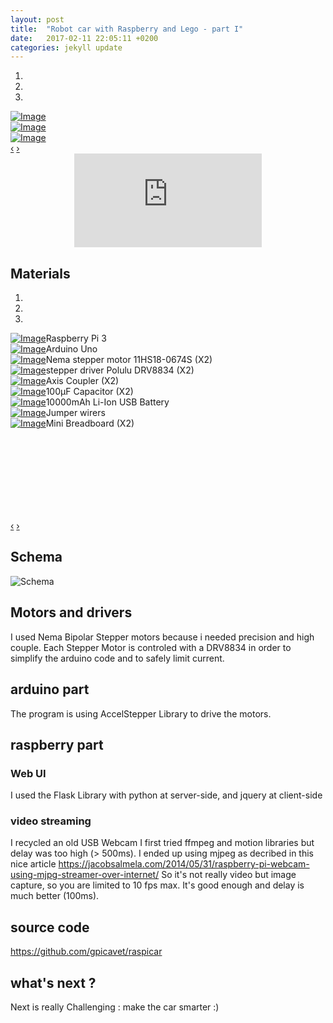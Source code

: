 ```yaml
---
layout: post
title:  "Robot car with Raspberry and Lego - part I"
date:   2017-02-11 22:05:11 +0200
categories: jekyll update
---
```



<link href='//netdna.bootstrapcdn.com/bootstrap/3.0.0/css/bootstrap.min.css' rel='stylesheet'>
<style>

.carousel {
margin-bottom: 0;
padding: 0 40px 30px 40px;
}

.carousel-control {
left: -12px;
height: 40px;
width: 40px;
background: none repeat scroll 0 0 #222222;
border: 4px solid #FFFFFF;
border-radius: 23px 23px 23px 23px;
margin-top: 90px;
}
.carousel-control.right {
right: -12px;
}

.carousel-indicators {
right: 50%;
top: auto;
bottom: -10px;
margin-right: -19px;
}

.carousel-indicators li {
background: #cecece;
}

.carousel-indicators .active {
background: #428bca;
}
</style>
<script type='text/javascript' src='//code.jquery.com/jquery-1.10.2.min.js'></script>
<script type='text/javascript' src='//netdna.bootstrapcdn.com/bootstrap/3.0.0/js/bootstrap.min.js'></script>
<script type='text/javascript'>$(document).ready(function() {
$('#Carousel').carousel({
interval: 5000
})
$('#Carousel2').carousel({
interval: 5000
})
});
</script>

<div class="container">
<div class="row">
<div class="col-md-12">
<div id="Carousel" class="carousel slide">

<ol class="carousel-indicators">
<li data-target="#Carousel" data-slide-to="0" class="active"></li>
<li data-target="#Carousel" data-slide-to="1"></li>
<li data-target="#Carousel" data-slide-to="2"></li>
</ol>

<!-- Carousel items -->
<div class="carousel-inner">

<div class="item active">
<div class="row">
<div class="col-md-12"><a href="#" class="thumbnail"><img src="/assets/raspicar/photo_1.jpg" alt="Image" style="max-width:100%;"></a></div>
</div><!--.row-->
</div><!--.item-->

<div class="item">
<div class="row">
<div class="col-md-12"><a href="#" class="thumbnail"><img src="/assets/raspicar/photo_2.jpg" alt="Image" style="max-width:100%;"></a></div>
</div><!--.row-->
</div><!--.item-->

<div class="item">
<div class="row">
<div class="col-md-12"><a href="#" class="thumbnail"><img src="/assets/raspicar/photo_3.jpg" alt="Image" style="max-width:100%;"></a></div>
</div><!--.row-->
</div><!--.item-->

</div><!--.carousel-inner-->
<a data-slide="prev" href="#Carousel" class="left carousel-control">‹</a>
<a data-slide="next" href="#Carousel" class="right carousel-control">›</a>
</div><!--.Carousel-->

</div>
</div>
</div><!--.container-->

<center>
<iframe id="ytplayer" type="text/html"
  src="https://www.youtube.com/embed/vF_nzevWZAE?autoplay=0&origin=https://gpicavet.github.io"
  frameborder="0"></iframe>
</center>

## Materials

<div class="container">
<div class="row">
<div class="col-md-12">
<div id="Carousel2" class="carousel slide">

<ol class="carousel-indicators">
<li data-target="#Carousel2" data-slide-to="0" class="active"></li>
<li data-target="#Carousel2" data-slide-to="1"></li>
<li data-target="#Carousel2" data-slide-to="2"></li>
</ol>

<!-- Carousel items -->
<div class="carousel-inner"  style="min-height:300px">

<div class="item active">
<div class="row">
<div class="col-md-6"><a href="#" class="thumbnail"><img src="/assets/raspicar/pi3.jpg" alt="Image" style="max-width:100%;"></a>Raspberry Pi 3</div>
<div class="col-md-6"><a href="#" class="thumbnail"><img src="/assets/raspicar/arduino-uno.jpeg" alt="Image" style="max-width:100%;"></a>Arduino Uno</div>
</div><!--.row-->
</div><!--.item-->

<div class="item">
<div class="row">
<div class="col-md-6"><a href="#" class="thumbnail"><img src="/assets/raspicar/motor.jpg" alt="Image" style="max-width:100%;"></a>Nema stepper motor 11HS18-0674S (X2)</div>
<div class="col-md-6"><a href="#" class="thumbnail"><img src="/assets/raspicar/drv8834.jpeg" alt="Image" style="max-width:100%;"></a>stepper driver Polulu DRV8834 (X2)</div>
</div><!--.item-->
</div><!--.row-->

<div class="item">
<div class="row">
<div class="col-md-6"><a href="#" class="thumbnail"><img src="/assets/raspicar/coupler.jpg" alt="Image" style="max-width:100%;"></a>Axis Coupler (X2)</div>
<div class="col-md-6"><a href="#" class="thumbnail"><img src="/assets/raspicar/capa.jpg" alt="Image" style="max-width:100%;"></a>100µF Capacitor (X2)</div>
</div><!--.row-->
</div><!--.item-->

<div class="item">
<div class="row">
<div class="col-md-6"><a href="#" class="thumbnail"><img src="/assets/raspicar/battery.jpg" alt="Image" style="max-width:100%;"></a>10000mAh Li-Ion USB Battery</div>
<div class="col-md-6"><a href="#" class="thumbnail"><img src="/assets/raspicar/jumpers.jpeg" alt="Image" style="max-width:100%;"></a>Jumper wirers</div>
</div><!--.row-->
</div><!--.item-->

<div class="item">
<div class="row">
<div class="col-md-6"><a href="#" class="thumbnail"><img src="/assets/raspicar/breadboard.jpeg" alt="Image" style="max-width:100%;"></a>Mini Breadboard (X2)</div>
</div><!--.row-->
</div><!--.item-->

</div><!--.carousel-inner-->
<a data-slide="prev" href="#Carousel2" class="left carousel-control">‹</a>
<a data-slide="next" href="#Carousel2" class="right carousel-control">›</a>
</div><!--.Carousel-->

</div>
</div>
</div><!--.container-->


## Schema
![Schema](/assets/raspicar/raspicar_v1_bb.png)

## Motors and drivers
I used Nema Bipolar Stepper motors because i needed precision and high couple.
Each Stepper Motor is controled with a DRV8834 in order to simplify the arduino code and to safely limit current.

## arduino part
The program is using AccelStepper Library to drive the motors.

## raspberry part

### Web UI
I used the Flask Library with python at server-side, and jquery at client-side

### video streaming
I recycled an old USB Webcam
I first tried ffmpeg and motion libraries but delay was too high (> 500ms).
I ended up using mjpeg as decribed in this nice article <https://jacobsalmela.com/2014/05/31/raspberry-pi-webcam-using-mjpg-streamer-over-internet/>
So it's not really video but image capture, so you are limited to 10 fps max. It's good enough and delay is much better (100ms).

## source code
<https://github.com/gpicavet/raspicar>

## what's next ?
Next is really Challenging : make the car smarter :)
